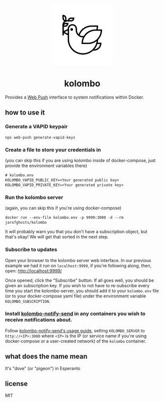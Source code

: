 <div align="center">
  <img width="200" height="200" src="https://raw.githubusercontent.com/jarofghosts/kolombo/master/web/noun-dove.png">
  <h1>kolombo</h1>
</div>

Provides a [Web Push](https://developer.mozilla.org/en-US/docs/Web/API/Push_API) interface to
system notifications within Docker.

## how to use it

### Generate a VAPID keypair

```shell
npx web-push generate-vapid-keys
```

### Create a file to store your credentials in

(you can skip this if you are using kolombo inside of docker-compose, just provide the environment variables
there)

```plaintext
# kolombo.env
KOLOMBO_VAPID_PUBLIC_KEY=<Your generated public key>
KOLOMBO_VAPID_PRIVATE_KEY=<Your generated private key>
```

### Run the kolombo server

(again, you can skip this if you're using docker-compose)

```shell
docker run --env-file kolombo.env -p 9999:3000 -d --rm jarofghosts/kolombo
```

It will probably warn you that you don't have a subscription object, but that's okay! We will get that
sorted in the next step.

### Subscribe to updates

Open your browser to the kolombo server web interface. In our previous example we had it run on `localhost:9999`,
if you're following along, then, open: <a href="http://localhost:9999">http://localhost:9999/</a>

Once opened, click the "Subscribe" button. If all goes well, you should be given an subscription key. If
you wish to not have to re-subscribe every time you start the kolombo-server, you should add it to your `kolombo.env`
file (or to your docker-compose yaml file) under the environment variable `KOLOMBO_SUBSCRIPTION`.

### Install [kolombo-notify-send](https://github.com/jarofghosts/kolombo-notify-send) in any containers you wish to receive notifications about.

Follow [kolombo-notify-send's usage guide](https://github.com/jarofghosts/kolombo-notify-send#usage), setting
`KOLOMBO_SERVER` to `http://<IP>:3000` where `<IP>` is the IP (or service name if you're using docker-compose
or a user-created network) of the `kolombo` container.

## what does the name mean

It's "dove" (or "pigeon") in Esperanto

## license

MIT
